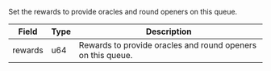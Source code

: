 Set the rewards to provide oracles and round openers on this queue.

| Field   | Type | Description                                                 |
| ------- | ---- | ----------------------------------------------------------- |
| rewards | u64  | Rewards to provide oracles and round openers on this queue. |
